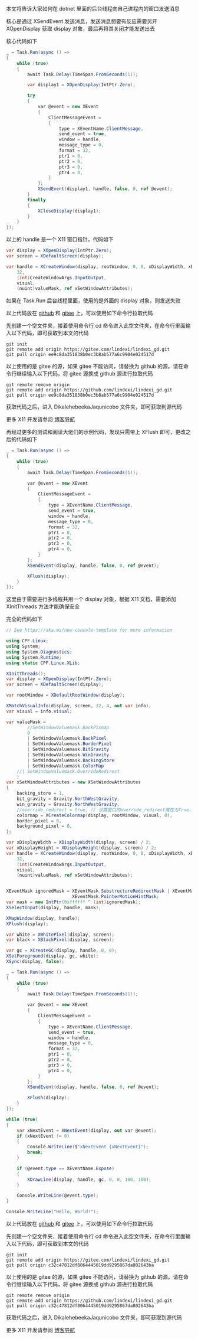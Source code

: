 本文将告诉大家如何在 dotnet 里面的后台线程向自己进程内的窗口发送消息

<!--more-->


<!-- CreateTime:2024/05/15 07:25:31 -->

<!-- 发布 -->
<!-- 博客 -->

核心是通过 XSendEvent 发送消息，发送消息想要有反应需要另开 XOpenDisplay 获取 display 对象，最后再将其关闭才能发送出去

核心代码如下

```csharp
_ = Task.Run(async () =>
{
    while (true)
    {
        await Task.Delay(TimeSpan.FromSeconds(1));

        var display1 = XOpenDisplay(IntPtr.Zero);

        try
        {
            var @event = new XEvent
            {
                ClientMessageEvent =
                {
                    type = XEventName.ClientMessage,
                    send_event = true,
                    window = handle,
                    message_type = 0,
                    format = 32,
                    ptr1 = 0,
                    ptr2 = 0,
                    ptr3 = 0,
                    ptr4 = 0,
                }
            };
            XSendEvent(display1, handle, false, 0, ref @event);
        }
        finally
        {
            XCloseDisplay(display1);
        }
    }
});
```

以上的 handle 是一个 X11 窗口指针，代码如下

```csharp
var display = XOpenDisplay(IntPtr.Zero);
var screen = XDefaultScreen(display);

var handle = XCreateWindow(display, rootWindow, 0, 0, xDisplayWidth, xDisplayHeight, 5,
    32,
    (int)CreateWindowArgs.InputOutput,
    visual,
    (nuint)valueMask, ref xSetWindowAttributes);
```

如果在 Task.Run 后台线程里面，使用的是外面的 display 对象，则发送失败

以上代码放在 [github](https://github.com/lindexi/lindexi_gd/tree/ee9c8da351838b0ec3b8ab577a6c9904e024517d/DikalehebeekaJaqunicobo) 和 [gitee](https://gitee.com/lindexi/lindexi_gd/tree/ee9c8da351838b0ec3b8ab577a6c9904e024517d/DikalehebeekaJaqunicobo) 上，可以使用如下命令行拉取代码

先创建一个空文件夹，接着使用命令行 cd 命令进入此空文件夹，在命令行里面输入以下代码，即可获取到本文的代码

```
git init
git remote add origin https://gitee.com/lindexi/lindexi_gd.git
git pull origin ee9c8da351838b0ec3b8ab577a6c9904e024517d
```

以上使用的是 gitee 的源，如果 gitee 不能访问，请替换为 github 的源。请在命令行继续输入以下代码，将 gitee 源换成 github 源进行拉取代码

```
git remote remove origin
git remote add origin https://github.com/lindexi/lindexi_gd.git
git pull origin ee9c8da351838b0ec3b8ab577a6c9904e024517d
```

获取代码之后，进入 DikalehebeekaJaqunicobo 文件夹，即可获取到源代码

更多 X11 开发请参阅 [博客导航](https://blog.lindexi.com/post/%E5%8D%9A%E5%AE%A2%E5%AF%BC%E8%88%AA.html )

再经过更多的测试和阅读大佬们的示例代码，发现只需带上 XFlush 即可，更改之后的代码如下

```csharp
_ = Task.Run(async () =>
{
    while (true)
    {
        await Task.Delay(TimeSpan.FromSeconds(1));

        var @event = new XEvent
        {
            ClientMessageEvent =
            {
                type = XEventName.ClientMessage,
                send_event = true,
                window = handle,
                message_type = 0,
                format = 32,
                ptr1 = 0,
                ptr2 = 0,
                ptr3 = 0,
                ptr4 = 0,
            }
        };
        XSendEvent(display, handle, false, 0, ref @event);

        XFlush(display);
    }
});
```

这里由于需要进行多线程共用一个 display 对象，根据 X11 文档，需要添加 XInitThreads 方法才能确保安全

完全的代码如下

```csharp
// See https://aka.ms/new-console-template for more information

using CPF.Linux;
using System;
using System.Diagnostics;
using System.Runtime;
using static CPF.Linux.XLib;

XInitThreads();
var display = XOpenDisplay(IntPtr.Zero);
var screen = XDefaultScreen(display);

var rootWindow = XDefaultRootWindow(display);

XMatchVisualInfo(display, screen, 32, 4, out var info);
var visual = info.visual;

var valueMask =
        //SetWindowValuemask.BackPixmap
        0
        | SetWindowValuemask.BackPixel
        | SetWindowValuemask.BorderPixel
        | SetWindowValuemask.BitGravity
        | SetWindowValuemask.WinGravity
        | SetWindowValuemask.BackingStore
        | SetWindowValuemask.ColorMap
    //| SetWindowValuemask.OverrideRedirect
    ;
var xSetWindowAttributes = new XSetWindowAttributes
{
    backing_store = 1,
    bit_gravity = Gravity.NorthWestGravity,
    win_gravity = Gravity.NorthWestGravity,
    //override_redirect = true, // 设置窗口的override_redirect属性为True，以避免窗口管理器的干预
    colormap = XCreateColormap(display, rootWindow, visual, 0),
    border_pixel = 0,
    background_pixel = 0,
};

var xDisplayWidth = XDisplayWidth(display, screen) / 2;
var xDisplayHeight = XDisplayHeight(display, screen) / 2;
var handle = XCreateWindow(display, rootWindow, 0, 0, xDisplayWidth, xDisplayHeight, 5,
    32,
    (int)CreateWindowArgs.InputOutput,
    visual,
    (nuint)valueMask, ref xSetWindowAttributes);


XEventMask ignoredMask = XEventMask.SubstructureRedirectMask | XEventMask.ResizeRedirectMask |
                         XEventMask.PointerMotionHintMask;
var mask = new IntPtr(0xffffff ^ (int)ignoredMask);
XSelectInput(display, handle, mask);

XMapWindow(display, handle);
XFlush(display);

var white = XWhitePixel(display, screen);
var black = XBlackPixel(display, screen);

var gc = XCreateGC(display, handle, 0, 0);
XSetForeground(display, gc, white);
XSync(display, false);

_ = Task.Run(async () =>
{
    while (true)
    {
        await Task.Delay(TimeSpan.FromSeconds(1));

        var @event = new XEvent
        {
            ClientMessageEvent =
            {
                type = XEventName.ClientMessage,
                send_event = true,
                window = handle,
                message_type = 0,
                format = 32,
                ptr1 = 0,
                ptr2 = 0,
                ptr3 = 0,
                ptr4 = 0,
            }
        };
        XSendEvent(display, handle, false, 0, ref @event);

        XFlush(display);
    }
});

while (true)
{
    var xNextEvent = XNextEvent(display, out var @event);
    if (xNextEvent != 0)
    {
        Console.WriteLine($"xNextEvent {xNextEvent}");
        break;
    }

    if (@event.type == XEventName.Expose)
    {
        XDrawLine(display, handle, gc, 0, 0, 100, 100);
    }

    Console.WriteLine(@event.type);
}

Console.WriteLine("Hello, World!");
```

以上代码放在 [github](https://github.com/lindexi/lindexi_gd/tree/c32c47812df8064445019dd9295867da802643ba/DikalehebeekaJaqunicobo) 和 [gitee](https://gitee.com/lindexi/lindexi_gd/tree/c32c47812df8064445019dd9295867da802643ba/DikalehebeekaJaqunicobo) 上，可以使用如下命令行拉取代码

先创建一个空文件夹，接着使用命令行 cd 命令进入此空文件夹，在命令行里面输入以下代码，即可获取到本文的代码

```
git init
git remote add origin https://gitee.com/lindexi/lindexi_gd.git
git pull origin c32c47812df8064445019dd9295867da802643ba
```

以上使用的是 gitee 的源，如果 gitee 不能访问，请替换为 github 的源。请在命令行继续输入以下代码，将 gitee 源换成 github 源进行拉取代码

```
git remote remove origin
git remote add origin https://github.com/lindexi/lindexi_gd.git
git pull origin c32c47812df8064445019dd9295867da802643ba
```

获取代码之后，进入 DikalehebeekaJaqunicobo 文件夹，即可获取到源代码

更多 X11 开发请参阅 [博客导航](https://blog.lindexi.com/post/%E5%8D%9A%E5%AE%A2%E5%AF%BC%E8%88%AA.html )

